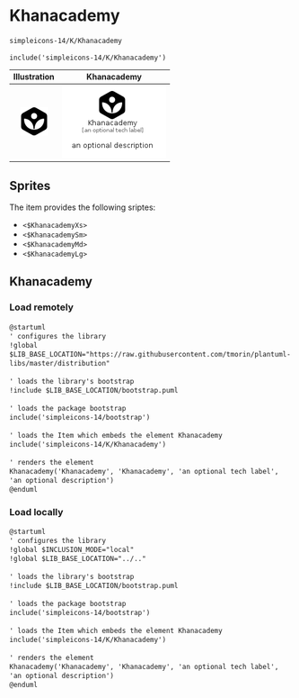 # Khanacademy


```text
simpleicons-14/K/Khanacademy
```

```text
include('simpleicons-14/K/Khanacademy')
```



| Illustration | Khanacademy |
| :---: | :---: |
| ![illustration for Illustration](../../simpleicons-14/K/Khanacademy.png) | ![illustration for Khanacademy](../../simpleicons-14/K/Khanacademy.Local.png) |



## Sprites
The item provides the following sriptes:

- `<$KhanacademyXs>`
- `<$KhanacademySm>`
- `<$KhanacademyMd>`
- `<$KhanacademyLg>`





## Khanacademy

### Load remotely
```plantuml
@startuml
' configures the library
!global $LIB_BASE_LOCATION="https://raw.githubusercontent.com/tmorin/plantuml-libs/master/distribution"

' loads the library's bootstrap
!include $LIB_BASE_LOCATION/bootstrap.puml

' loads the package bootstrap
include('simpleicons-14/bootstrap')

' loads the Item which embeds the element Khanacademy
include('simpleicons-14/K/Khanacademy')

' renders the element
Khanacademy('Khanacademy', 'Khanacademy', 'an optional tech label', 'an optional description')
@enduml
```

### Load locally
```plantuml
@startuml
' configures the library
!global $INCLUSION_MODE="local"
!global $LIB_BASE_LOCATION="../.."

' loads the library's bootstrap
!include $LIB_BASE_LOCATION/bootstrap.puml

' loads the package bootstrap
include('simpleicons-14/bootstrap')

' loads the Item which embeds the element Khanacademy
include('simpleicons-14/K/Khanacademy')

' renders the element
Khanacademy('Khanacademy', 'Khanacademy', 'an optional tech label', 'an optional description')
@enduml
```

